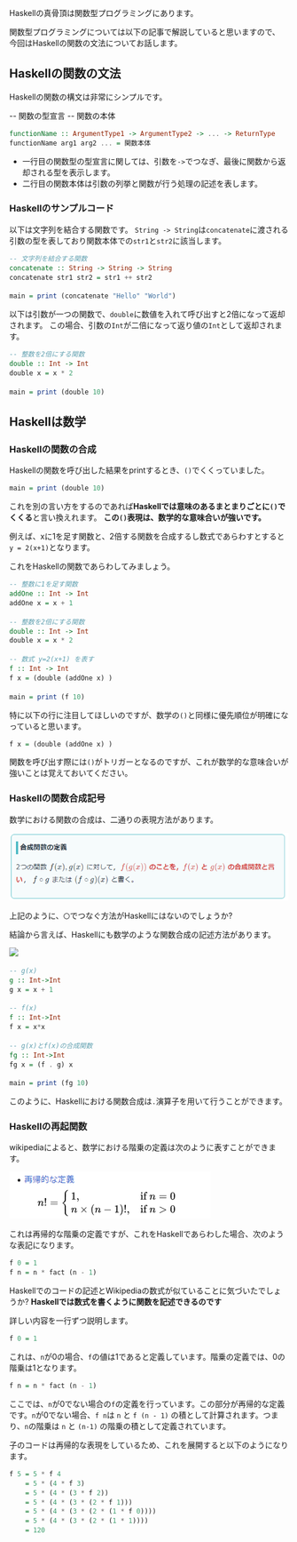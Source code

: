 



Haskellの真骨頂は関数型プログラミングにあります。

関数型プログラミングについては以下の記事で解説していると思いますので、
今回はHaskellの関数の文法についてお話します。



## Haskellの関数の文法

Haskellの関数の構文は非常にシンプルです。


-- 関数の型宣言
-- 関数の本体
```hs
functionName :: ArgumentType1 -> ArgumentType2 -> ... -> ReturnType
functionName arg1 arg2 ... = 関数本体
```

- 一行目の関数型の型宣言に関しては、引数を`->`でつなぎ、最後に関数から返却される型を表示します。
- 二行目の関数本体は引数の列挙と関数が行う処理の記述を表します。




### Haskellのサンプルコード

以下は文字列を結合する関数です。
`String -> String`は`concatenate`に渡される引数の型を表しており関数本体での`str1`と`str2`に該当します。

```hs
-- 文字列を結合する関数
concatenate :: String -> String -> String
concatenate str1 str2 = str1 ++ str2

main = print (concatenate "Hello" "World") 
```

以下は引数が一つの関数で、`double`に数値を入れて呼び出すと2倍になって返却されます。
この場合、引数の`Int`が二倍になって返り値の`Int`として返却されます。


```hs
-- 整数を2倍にする関数
double :: Int -> Int
double x = x * 2

main = print (double 10) 
```


## Haskellは数学

### Haskellの関数の合成

Haskellの関数を呼び出した結果をprintするとき、`()`でくくっていました。

```hs
main = print (double 10) 
```

これを別の言い方をするのであれば**Haskellでは意味のあるまとまりごとに`()`でくくる**と言い換えれます。
**この`()`表現は、数学的な意味合いが強いです。**

例えば、xに1を足す関数と、2倍する関数を合成するし数式であらわすとすると `y = 2(x+1)`となります。

これをHaskellの関数であらわしてみましょう。


```hs
-- 整数に1を足す関数
addOne :: Int -> Int
addOne x = x + 1

-- 整数を2倍にする関数
double :: Int -> Int
double x = x * 2

-- 数式 y=2(x+1) を表す
f :: Int -> Int
f x = (double (addOne x) )

main = print (f 10)
```

特に以下の行に注目してほしいのですが、数学の`()`と同様に優先順位が明確になっていると思います。

```hs
f x = (double (addOne x) )
```

関数を呼び出す際には`()`がトリガーとなるのですが、これが数学的な意味合いが強いことは覚えておいてください。



### Haskellの関数合成記号

数学における関数の合成は、二通りの表現方法があります。

<img src="https://github.com/minegishirei/techblog/blob/main/0/function/gousei.png?raw=true">

上記のように、`〇`でつなぐ方法がHaskellにはないのでしょうか?

結論から言えば、Haskellにも数学のような関数合成の記述方法があります。

<img src="https://res.cloudinary.com/bend/f_auto/shikakutimes/s3/bend-image/1653309571.png">

```hs
-- g(x)
g :: Int->Int
g x = x + 1

-- f(x)
f :: Int->Int
f x = x*x

-- g(x)とf(x)の合成関数
fg :: Int->Int
fg x = (f . g) x

main = print (fg 10)
```

このように、Haskellにおける関数合成は`.`演算子を用いて行うことができます。



### Haskellの再起関数

wikipediaによると、数学における階乗の定義は次のように表すことができます。

<img src="https://github.com/minegishirei/techblog/blob/main/0/function/factal.png?raw=true">

これは再帰的な階乗の定義ですが、これをHaskellであらわした場合、次のような表記になります。

```hs
f 0 = 1	
f n = n * fact (n - 1)
```

Haskellでのコードの記述とWikipediaの数式が似ていることに気づいたでしょうか?
**Haskellでは数式を書くように関数を記述できるのです**

詳しい内容を一行ずつ説明します。

```hs
f 0 = 1
```

これは、`n`が0の場合、`f`の値は1であると定義しています。階乗の定義では、0の階乗は1となります。

```hs
f n = n * fact (n - 1)
```

ここでは、`n`が0でない場合の`f`の定義を行っています。この部分が再帰的な定義です。`n`が0でない場合、`f n`は `n` と `f (n - 1)` の積として計算されます。つまり、`n`の階乗は `n` と `(n-1)` の階乗の積として定義されています。

子のコードは再帰的な表現をしているため、これを展開すると以下のようになります。

```hs
f 5 = 5 * f 4
    = 5 * (4 * f 3)
    = 5 * (4 * (3 * f 2))
    = 5 * (4 * (3 * (2 * f 1)))
    = 5 * (4 * (3 * (2 * (1 * f 0))))
    = 5 * (4 * (3 * (2 * (1 * 1))))
    = 120
```



